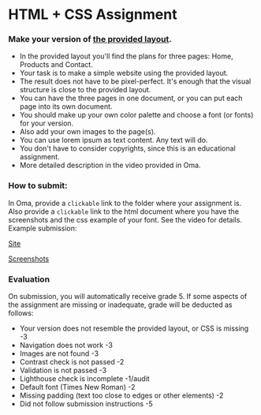 # HTML + CSS Assignment
### Make your version of [the provided layout](assingment-layout.pdf).
* In the provided layout you'll find the plans for three pages: Home, Products and Contact.
* Your task is to make a simple website using the provided layout.
* The result does not have to be pixel-perfect. It's enough that the visual structure is close to the provided layout.
* You can have the three pages in one document, or you can put each page into its own document.
* You should make up your own color palette and choose a font (or fonts) for your version.
* Also add your own images to the page(s).
* You can use lorem ipsum as text content. Any text will do.
* You don't have to consider copyrights, since this is an educational assignment.
* More detailed description in the video provided in Oma.

### How to submit:
In Oma, provide a `clickable` link to the folder where your assignment is. Also provide a `clickable` link to the html document where you have the screenshots and the css example of your font. See the video for details. Example submission:

[Site](https://users.metropolia.fi/~username/foldername)

[Screenshots](https://users.metropolia.fi/~username/foldername/screenshots.html)

### Evaluation
On submission, you will automatically receive grade 5. If some aspects of the assignment are missing or inadequate, grade will be deducted as follows:
* Your version does not resemble the provided layout, or CSS is missing -3
* Navigation does not work -3
* Images are not found -3
* Contrast check is not passed -2
* Validation is not passed -3
* Lighthouse check is incomplete -1/audit
* Default font (Times New Roman) -2
* Missing padding (text too close to edges or other elements) -2
* Did not follow submission instructions -5
